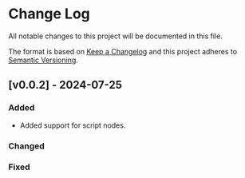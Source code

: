 # Change Log
All notable changes to this project will be documented in this file.
 
The format is based on [Keep a Changelog](http://keepachangelog.com/)
and this project adheres to [Semantic Versioning](http://semver.org/).
 
## [v0.0.2] - 2024-07-25
 
### Added
- Added support for script nodes.
### Changed
 
### Fixed